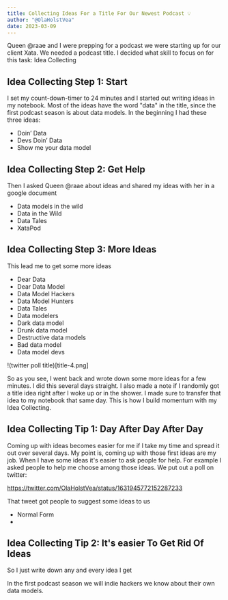 ```yaml
---
title: Collecting Ideas For a Title For Our Newest Podcast 💡
author: "@OlaHolstVea"
date: 2023-03-09
---
```



Queen @raae and I were prepping for a podcast we were starting up for our client Xata. We needed a podcast title. I decided what skill to focus on for this task: Idea Collecting


## Idea Collecting Step 1: Start

I set my count-down-timer to 24 minutes and I started out writing ideas in my notebook. Most of the ideas have the word "data" in the title, since the first podcast season is about data models. In the beginning I had these three ideas:

- Doin’ Data
- Devs Doin’ Data
- Show me your data model


## Idea Collecting Step 2: Get Help

Then I asked Queen @raae about ideas and shared my ideas with her in a google document

- Data models in the wild
- Data in the Wild
- Data Tales
- XataPod

## Idea Collecting Step 3: More Ideas

This lead me to get some more ideas

- Dear Data
- Dear Data Model
- Data Model Hackers
- Data Model Hunters
- Data Tales
- Data modelers
- Dark data model
- Drunk data model
- Destructive data models
- Bad data model
- Data model devs

!(twitter poll title)[title-4.png]

So as you see, I went back and wrote down some more ideas for a few minutes. I did this several days straight. I also made a note if I randomly got a title idea right after I woke up or in the shower. I made sure to transfer that idea to my notebook that same day. This is how I build momentum with my Idea Collecting.


## Idea Collecting Tip 1: Day After Day After Day

Coming up with ideas becomes easier for me if I take my time and spread it out over several days. My point is, coming up with those first ideas are my job. When I have some ideas it's easier to ask people for help. For example I asked people to help me choose among those ideas. We put out a poll on twitter:
<screenshot>

https://twitter.com/OlaHolstVea/status/1631945772152287233

That tweet got people to suggest some ideas to us

- Normal Form
-

## Idea Collecting Tip 2: It's easier To Get Rid Of Ideas

So I just write down any and every idea I get

In the first podcast season we will indie hackers we know about their own data models.
